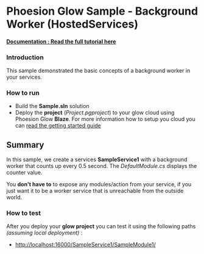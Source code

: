 # Phoesion Glow Sample - Background Worker (HostedServices)


#### [Documentation : Read the full tutorial here](https://glow-docs.phoesion.com/articles/)


### Introduction
This sample demonstrated the basic concepts of a background worker in your services.


### How to run
- Build the **Sample.sln** solution
- Deploy the **project** (*Project.pgproject*) to your glow cloud using Phoesion Glow **Blaze**. For more information how to setup you cloud you can [read the getting started guide](https://glow-docs.phoesion.com/getting_started/DevMachine_Setup.html)


## Summary
In this sample, we create a services **SampleService1** with a background worker that counts up every 0.5 second. The *DefaultModule.cs* displays the counter value.

You **don't have to** to expose any modules/action from your service, if you just want it to be a worker service that is unreachable from the outside world.


### How to test
After you deploy your **glow project** you can test it using the following paths *(assuming local deployment)* :

- [http://localhost:16000/SampleService1/SampleModule1/](http://localhost:16000/SampleService1/SampleModule1/) 



